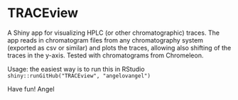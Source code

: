 # TRACEview
A Shiny app for visualizing HPLC (or other chromatographic) traces. The app reads in chromatogram files from any chromatography system (exported as csv or similar) and plots the traces, allowing also shifting of the traces in the y-axis.
Tested with chromatograms from Chromeleon.

Usage:
the easiest way is to run this in RStudio
`shiny::runGitHub("TRACEview", "angelovangel")`

Have fun!
Angel


